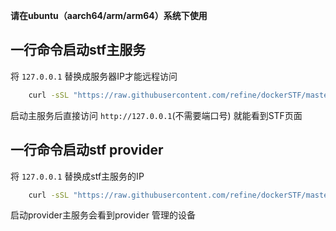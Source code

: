 **请在ubuntu（aarch64/arm/arm64）系统下使用**

## 一行命令启动stf主服务

将 `127.0.0.1` 替换成服务器IP才能远程访问
```bash
    curl -sSL "https://raw.githubusercontent.com/refine/dockerSTF/master/ubuntu-app.sh" | sh -s 127.0.0.1
```

启动主服务后直接访问 `http://127.0.0.1`(不需要端口号) 就能看到STF页面


## 一行命令启动stf provider
将 `127.0.0.1` 替换成stf主服务的IP
```bash
    curl -sSL "https://raw.githubusercontent.com/refine/dockerSTF/master/ubuntu-provider.sh" | sh -s 127.0.0.1
```

启动provider主服务会看到provider 管理的设备
